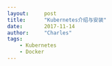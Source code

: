 ```yaml
---
layout:     post
title:      "Kubernetes介绍与安装"
date:       2017-11-14
author:     "Charles"
tags:
    - Kubernetes
    - Docker
---
```

